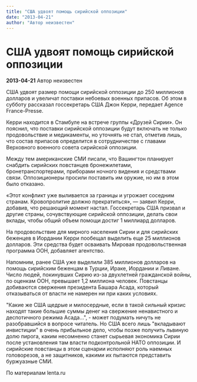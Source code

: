 ```yaml
---
title: "США удвоят помощь сирийской оппозиции"
date: "2013-04-21"
author: "Автор неизвестен"
---
```


# США удвоят помощь сирийской оппозиции

**2013-04-21** Автор неизвестен

США удвоят размер помощи сирийской оппозиции до 250 миллионов долларов и увеличат поставки небоевых военных припасов. Об этом в субботу рассказал госсекретарь США Джон Керри, передает Agence France-Presse.

Керри находится в Стамбуле на встрече группы «Друзей Сирии». Он пояснил, что поставки сирийской оппозиции будут включать не только продовольствие и медикаменты, но уточнять не стал, отметив лишь, что состав припасов определится в сотрудничестве с главами Верховного военного совета сирийской оппозиции.

Между тем американские СМИ писали, что Вашингтон планирует снабдить сирийских повстанцев бронежилетами, бронетранспортерами, приборами ночного видения и средствами связи. Оппозиционеры просили поставить им оружие, но им в этом было отказано.

«Этот конфликт уже выливается за границы и угрожает соседним странам. Кровопролитие должно прекратиться», — заявил Керри, добавив, что решающий момент настал. Госсекретарь США призвал и другие страны, сочувствующие сирийской оппозиции, делать свои вклады, чтобы общий объем помощи достиг 1 миллиард долларов.

На продовольствие для мирного населения Сирии и для сирийских беженцев в Иордании Керри пообещал выделить еще 25 миллионов долларов. Эти средства будет осваивать Мировая продовольственная программа ООН, добавляет агентство.

Напомним, ранее США уже выделили 385 миллионов долларов на помощь сирийским беженцам в Турции, Ираке, Иордании и Ливане. Число людей, покинувших Сирию из-за двухлетней гражданской войны, по оценкам ООН, превышает 1,2 миллиона человек. Повстанцы добиваются свержения президента Башара Асада, который отказываться от власти не намерен ни при каких условиях.

"Какие же США щедрые и милосердные, если в такой сильный кризис находят такие большие суммы денег на свержение ненавистного и деспотичного режима Асада...", - может подумать ничуть не разобравшийся в вопросе читатель. Но США всего лишь "вкладывают инвистиции" в очень прибыльное дело, чтобы позже получить львиную долю пирога, каким несомненно станет сырьевая экономика Сирии после установления там власти подконтрольной НАТО оппозиции. И сирийские повстанцы в этом сценарии исполняют роль наемных головорезов, а не защитников, какими их пытаются представить буржуазные СМИ.

По материалам lenta.ru